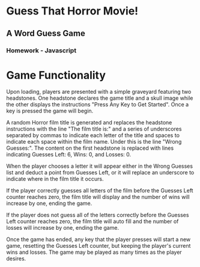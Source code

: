 # Guess That Horror Movie!
## A Word Guess Game 
### Homework - Javascript


Game Functionality
==================

Upon loading, players are presented with a simple graveyard featuring two headstones. One headstone declares the game title and a skull image while the other displays the instructions "Press Any Key to Get Started". Once a key is pressed the game will begin.

A random Horror film title is generated and replaces the headstone instructions with the line "The film title is:" and a series of underscores separated by commas to indicate each letter of the title and spaces to indicate each space within the film name. Under this is the line "Wrong Guesses:". The content on the first headstone is replaced with lines indicating Guesses Left: 6, Wins: 0, and Losses: 0.

When the player chooses a letter it will appear either in the Wrong Guesses list and deduct a point from Guesses Left, or it will replace an underscore to indicate where in the film title it occurs.

If the player correctly guesses all letters of the film before the Guesses Left counter reaches zero, the film title will display and the number of wins will increase by one, ending the game.

If the player does not guess all of the letters correctly before the Guesses Left counter reaches zero, the film title will auto fill and the number of losses will increase by one, ending the game.

Once the game has ended, any key that the player presses will start a new game, resetting the Guesses Left counter, but keeping the player's current wins and losses. The game may be played as many times as the player desires.




